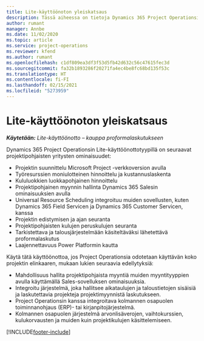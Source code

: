 ```yaml
---
title: Lite-käyttöönoton yleiskatsaus
description: Tässä aiheessa on tietoja Dynamics 365 Project Operationsin Lite-käyttöönotosta.
author: rumant
manager: Annbe
ms.date: 11/02/2020
ms.topic: article
ms.service: project-operations
ms.reviewer: kfend
ms.author: rumant
ms.openlocfilehash: c1df809ea3df3f53d5fb42d632c56c47615fec3d
ms.sourcegitcommit: fa32b1893286f20271fa4ec4be8fc68bd135f53c
ms.translationtype: HT
ms.contentlocale: fi-FI
ms.lasthandoff: 02/15/2021
ms.locfileid: "5273959"
---
```

# <a name="lite-deployment-overview"></a>Lite-käyttöönoton yleiskatsaus

_**Käytetään:** Lite-käyttöönotto – kauppa proformalaskutukseen_

Dynamics 365 Project Operationsin Lite-käyttöönottotyypillä on seuraavat projektipohjaisten yritysten ominaisuudet:

- Projektin suunnittelu Microsoft Project -verkkoversion avulla
- Työresurssien moniulotteinen hinnoittelu ja kustannuslaskenta
- Kululuokkien luokkapohjainen hinnoittelu
- Projektipohjainen myynnin hallinta Dynamics 365 Salesin ominaisuuksien avulla
- Universal Resource Scheduling integroituu muiden sovellusten, kuten Dynamics 365 Field Servicen ja Dynamics 365 Customer Servicen, kanssa
- Projektin edistymisen ja ajan seuranta
- Projektipohjaisten kulujen peruskulujen seuranta
- Tarkistettava ja talousjärjestelmään käsiteltäväksi lähetettävä proformalaskutus
- Laajennettavuus Power Platformin kautta

Käytä tätä käyttöönottoa, jos Project Operationsia odotetaan käyttävän koko projektin elinkaaren, mukaan lukien seuraavia edellytyksiä:

- Mahdollisuus hallita projektipohjaista myyntiä muiden myyntityyppien avulla käyttämällä Sales-sovelluksen ominaisuuksia.
- Integroitu järjestelmä, joka hallitsee aikataulujen ja taloustietojen sisäisiä ja laskutettavia projekteja projektimyynnistä laskutukseen.
- Project Operationsin kanssa integroitava kolmannen osapuolen toiminnanohjaus (ERP)- tai kirjanpitojärjestelmä.
- Kolmannen osapuolen järjestelmä arvonlisäverojen, vaihtokurssien, kulukorvausten ja muiden kuin projektikulujen käsittelemiseen.


[!INCLUDE[footer-include](../includes/footer-banner.md)]